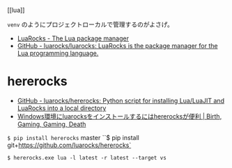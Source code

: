 [[lua]]

`venv` のようにプロジェクトローカルで管理するのがよさげ。

- [LuaRocks - The Lua package manager](https://luarocks.org/)
- [GitHub - luarocks/luarocks: LuaRocks is the package manager for the Lua programming language.](https://github.com/luarocks/luarocks)

# hererocks
- [GitHub - luarocks/hererocks: Python script for installing Lua/LuaJIT and LuaRocks into a local directory](https://github.com/luarocks/hererocks)
- [Windows環境にluarocksをインストールするにはhererocksが便利 | Birth, Gaming, Gaming, Death](https://bggd.github.io/2019/12/20/hererocks-on-windows.html)

`$ pip install hererocks`
master
``$ pip install git+https://github.com/luarocks/hererocks`

`$ hererocks.exe lua -l latest -r latest --target vs`
